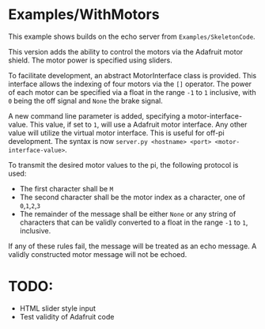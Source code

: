 # Examples/WithMotors

This example shows builds on the echo server from `Examples/SkeletonCode`.

This version adds the ability to control the motors via the Adafruit motor shield. The motor power is specified using sliders. 

To facilitate development, an abstract MotorInterface class is provided. This interface allows the indexing of four motors via the `[]` operator. The power of each motor can be specified via a float in the range `-1` to `1` inclusive, with `0` being the off signal and `None` the brake signal.

A new command line parameter is added, specifying a motor-interface-value. This value, if set to `1`, will use a Adafruit motor interface. Any other value will utilize the virtual motor interface. This is useful for off-pi development.  The syntax is now `server.py <hostname> <port> <motor-interface-value>`.

To transmit the desired motor values to the pi, the following protocol is used:
* The first character shall be `M`
* The second character shall be the motor index as a character, one of `0`,`1`,`2`,`3`
* The remainder of the message shall be either `None` or any string of characters that can be validly converted to a float in the range `-1` to `1`, inclusive.

If any of these rules fail, the message will be treated as an echo message. A validly constructed motor message will not be echoed.

# TODO:
* HTML slider style input
* Test validity of Adafruit code